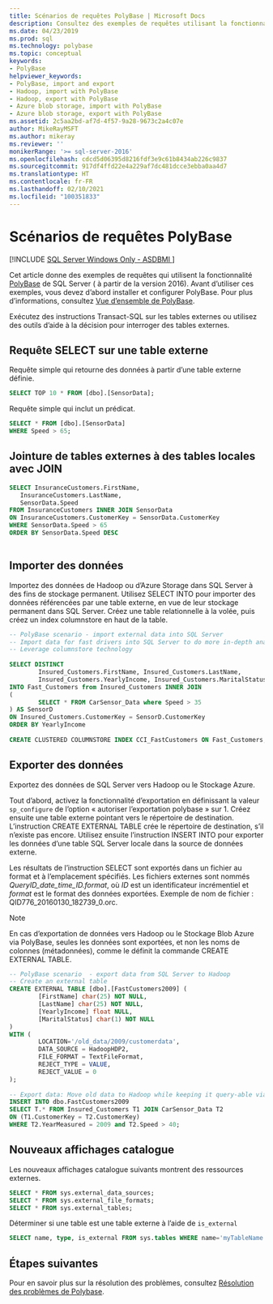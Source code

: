 ```yaml
---
title: Scénarios de requêtes PolyBase | Microsoft Docs
description: Consultez des exemples de requêtes utilisant la fonctionnalité PolyBase de SQL Server, notamment SELECT, la jointure externe à des tables locales avec JOIN, l’importation/exportation de données et de nouveaux affichages catalogue.
ms.date: 04/23/2019
ms.prod: sql
ms.technology: polybase
ms.topic: conceptual
keywords:
- PolyBase
helpviewer_keywords:
- PolyBase, import and export
- Hadoop, import with PolyBase
- Hadoop, export with PolyBase
- Azure blob storage, import with PolyBase
- Azure blob storage, export with PolyBase
ms.assetid: 2c5aa2bd-af7d-4f57-9a28-9673c2a4c07e
author: MikeRayMSFT
ms.author: mikeray
ms.reviewer: ''
monikerRange: '>= sql-server-2016'
ms.openlocfilehash: cdcd5d06395d8216fdf3e9c61b8434ab226c9837
ms.sourcegitcommit: 917df4ffd22e4a229af7dc481dcce3ebba0aa4d7
ms.translationtype: HT
ms.contentlocale: fr-FR
ms.lasthandoff: 02/10/2021
ms.locfileid: "100351833"
---
```

# <a name="polybase-query-scenarios"></a>Scénarios de requêtes PolyBase

[!INCLUDE [SQL Server Windows Only - ASDBMI ](../../includes/applies-to-version/sql-windows-only-asdbmi.md)]

Cet article donne des exemples de requêtes qui utilisent la fonctionnalité [PolyBase](../../relational-databases/polybase/polybase-guide.md) de SQL Server ( à partir de la version 2016). Avant d’utiliser ces exemples, vous devez d’abord installer et configurer PolyBase. Pour plus d’informations, consultez [Vue d’ensemble de PolyBase](polybase-guide.md).
  
Exécutez des instructions Transact-SQL sur les tables externes ou utilisez des outils d’aide à la décision pour interroger des tables externes.
  
## <a name="select-from-external-table"></a>Requête SELECT sur une table externe  

Requête simple qui retourne des données à partir d’une table externe définie.  

```sql  
SELECT TOP 10 * FROM [dbo].[SensorData];   
```

Requête simple qui inclut un prédicat.

```sql
SELECT * FROM [dbo].[SensorData]
WHERE Speed > 65;
```

## <a name="join-external-tables-with-local-tables"></a>Jointure de tables externes à des tables locales avec JOIN

```sql
SELECT InsuranceCustomers.FirstName,   
   InsuranceCustomers.LastName,   
   SensorData.Speed  
FROM InsuranceCustomers INNER JOIN SensorData    
ON InsuranceCustomers.CustomerKey = SensorData.CustomerKey   
WHERE SensorData.Speed > 65   
ORDER BY SensorData.Speed DESC  
  
```  

## <a name="import-data"></a>Importer des données

Importez des données de Hadoop ou d’Azure Storage dans SQL Server à des fins de stockage permanent. Utilisez SELECT INTO pour importer des données référencées par une table externe, en vue de leur stockage permanent dans SQL Server. Créez une table relationnelle à la volée, puis créez un index columnstore en haut de la table.

```sql
-- PolyBase scenario - import external data into SQL Server
-- Import data for fast drivers into SQL Server to do more in-depth analysis
-- Leverage columnstore technology
  
SELECT DISTINCT   
        Insured_Customers.FirstName, Insured_Customers.LastName,   
        Insured_Customers.YearlyIncome, Insured_Customers.MaritalStatus  
INTO Fast_Customers from Insured_Customers INNER JOIN   
(  
        SELECT * FROM CarSensor_Data where Speed > 35   
) AS SensorD  
ON Insured_Customers.CustomerKey = SensorD.CustomerKey  
ORDER BY YearlyIncome  
  
CREATE CLUSTERED COLUMNSTORE INDEX CCI_FastCustomers ON Fast_Customers;  
```

## <a name="export-data"></a>Exporter des données

Exportez des données de SQL Server vers Hadoop ou le Stockage Azure. 

Tout d’abord, activez la fonctionnalité d’exportation en définissant la valeur `sp_configure` de l’option « autoriser l’exportation polybase » sur 1. Créez ensuite une table externe pointant vers le répertoire de destination. L’instruction CREATE EXTERNAL TABLE crée le répertoire de destination, s’il n’existe pas encore. Utilisez ensuite l’instruction INSERT INTO pour exporter les données d’une table SQL Server locale dans la source de données externe. 

Les résultats de l’instruction SELECT sont exportés dans un fichier au format et à l’emplacement spécifiés. Les fichiers externes sont nommés *QueryID_date_time_ID.format*, où *ID* est un identificateur incrémentiel et *format* est le format des données exportées. Exemple de nom de fichier : QID776_20160130_182739_0.orc.

> [!NOTE]
> En cas d’exportation de données vers Hadoop ou le Stockage Blob Azure via PolyBase, seules les données sont exportées, et non les noms de colonnes (métadonnées), comme le définit la commande CREATE EXTERNAL TABLE.

```sql  
-- PolyBase scenario  - export data from SQL Server to Hadoop
-- Create an external table
CREATE EXTERNAL TABLE [dbo].[FastCustomers2009] (  
        [FirstName] char(25) NOT NULL,   
        [LastName] char(25) NOT NULL,   
        [YearlyIncome] float NULL,   
        [MaritalStatus] char(1) NOT NULL  
)  
WITH (  
        LOCATION='/old_data/2009/customerdata',  
        DATA_SOURCE = HadoopHDP2,  
        FILE_FORMAT = TextFileFormat,  
        REJECT_TYPE = VALUE,  
        REJECT_VALUE = 0  
);  
  
-- Export data: Move old data to Hadoop while keeping it query-able via an external table.  
INSERT INTO dbo.FastCustomers2009  
SELECT T.* FROM Insured_Customers T1 JOIN CarSensor_Data T2  
ON (T1.CustomerKey = T2.CustomerKey)  
WHERE T2.YearMeasured = 2009 and T2.Speed > 40;  
```

## <a name="new-catalog-views"></a>Nouveaux affichages catalogue

Les nouveaux affichages catalogue suivants montrent des ressources externes.

```sql
SELECT * FROM sys.external_data_sources;   
SELECT * FROM sys.external_file_formats;  
SELECT * FROM sys.external_tables;  
```

 Déterminer si une table est une table externe à l’aide de `is_external`  

```sql  
SELECT name, type, is_external FROM sys.tables WHERE name='myTableName'   
```  

## <a name="next-steps"></a>Étapes suivantes  

Pour en savoir plus sur la résolution des problèmes, consultez [Résolution des problèmes de Polybase](../../relational-databases/polybase/polybase-troubleshooting.md).
